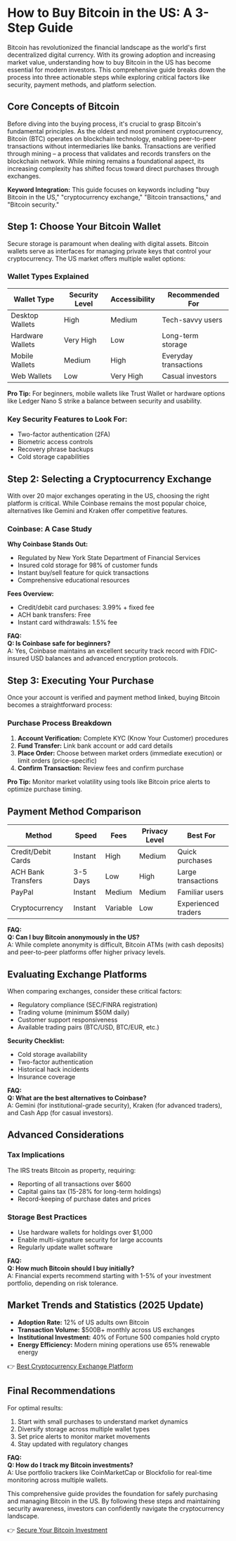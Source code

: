 # How to Buy Bitcoin in the US: A 3-Step Guide

Bitcoin has revolutionized the financial landscape as the world's first decentralized digital currency. With its growing adoption and increasing market value, understanding how to buy Bitcoin in the US has become essential for modern investors. This comprehensive guide breaks down the process into three actionable steps while exploring critical factors like security, payment methods, and platform selection.

## Core Concepts of Bitcoin

Before diving into the buying process, it's crucial to grasp Bitcoin's fundamental principles. As the oldest and most prominent cryptocurrency, Bitcoin (BTC) operates on blockchain technology, enabling peer-to-peer transactions without intermediaries like banks. Transactions are verified through mining – a process that validates and records transfers on the blockchain network. While mining remains a foundational aspect, its increasing complexity has shifted focus toward direct purchases through exchanges.

**Keyword Integration:** This guide focuses on keywords including "buy Bitcoin in the US," "cryptocurrency exchange," "Bitcoin transactions," and "Bitcoin security."

## Step 1: Choose Your Bitcoin Wallet

Secure storage is paramount when dealing with digital assets. Bitcoin wallets serve as interfaces for managing private keys that control your cryptocurrency. The US market offers multiple wallet options:

### Wallet Types Explained

| Wallet Type       | Security Level | Accessibility | Recommended For          |
|-------------------|----------------|---------------|--------------------------|
| Desktop Wallets   | High           | Medium        | Tech-savvy users         |
| Hardware Wallets  | Very High      | Low           | Long-term storage        |
| Mobile Wallets    | Medium         | High          | Everyday transactions    |
| Web Wallets       | Low            | Very High     | Casual investors         |

**Pro Tip:** For beginners, mobile wallets like Trust Wallet or hardware options like Ledger Nano S strike a balance between security and usability.

### Key Security Features to Look For:
- Two-factor authentication (2FA)
- Biometric access controls
- Recovery phrase backups
- Cold storage capabilities

## Step 2: Selecting a Cryptocurrency Exchange

With over 20 major exchanges operating in the US, choosing the right platform is critical. While Coinbase remains the most popular choice, alternatives like Gemini and Kraken offer competitive features.

### Coinbase: A Case Study

**Why Coinbase Stands Out:**
- Regulated by New York State Department of Financial Services
- Insured cold storage for 98% of customer funds
- Instant buy/sell feature for quick transactions
- Comprehensive educational resources

**Fees Overview:**
- Credit/debit card purchases: 3.99% + fixed fee
- ACH bank transfers: Free
- Instant card withdrawals: 1.5% fee

**FAQ:**  
**Q: Is Coinbase safe for beginners?**  
A: Yes, Coinbase maintains an excellent security track record with FDIC-insured USD balances and advanced encryption protocols.

## Step 3: Executing Your Purchase

Once your account is verified and payment method linked, buying Bitcoin becomes a straightforward process:

### Purchase Process Breakdown
1. **Account Verification:** Complete KYC (Know Your Customer) procedures
2. **Fund Transfer:** Link bank account or add card details
3. **Place Order:** Choose between market orders (immediate execution) or limit orders (price-specific)
4. **Confirm Transaction:** Review fees and confirm purchase

**Pro Tip:** Monitor market volatility using tools like Bitcoin price alerts to optimize purchase timing.

## Payment Method Comparison

| Method              | Speed       | Fees       | Privacy Level | Best For                |
|---------------------|-------------|------------|---------------|-------------------------|
| Credit/Debit Cards  | Instant     | High       | Medium        | Quick purchases         |
| ACH Bank Transfers  | 3-5 Days    | Low        | High          | Large transactions      |
| PayPal              | Instant     | Medium     | Medium        | Familiar users          |
| Cryptocurrency      | Instant     | Variable   | Low           | Experienced traders     |

**FAQ:**  
**Q: Can I buy Bitcoin anonymously in the US?**  
A: While complete anonymity is difficult, Bitcoin ATMs (with cash deposits) and peer-to-peer platforms offer higher privacy levels.

## Evaluating Exchange Platforms

When comparing exchanges, consider these critical factors:
- Regulatory compliance (SEC/FINRA registration)
- Trading volume (minimum $50M daily)
- Customer support responsiveness
- Available trading pairs (BTC/USD, BTC/EUR, etc.)

**Security Checklist:**
- Cold storage availability
- Two-factor authentication
- Historical hack incidents
- Insurance coverage

**FAQ:**  
**Q: What are the best alternatives to Coinbase?**  
A: Gemini (for institutional-grade security), Kraken (for advanced traders), and Cash App (for casual investors).

## Advanced Considerations

### Tax Implications
The IRS treats Bitcoin as property, requiring:
- Reporting of all transactions over $600
- Capital gains tax (15-28% for long-term holdings)
- Record-keeping of purchase dates and prices

### Storage Best Practices
- Use hardware wallets for holdings over $1,000
- Enable multi-signature security for large accounts
- Regularly update wallet software

**FAQ:**  
**Q: How much Bitcoin should I buy initially?**  
A: Financial experts recommend starting with 1-5% of your investment portfolio, depending on risk tolerance.

## Market Trends and Statistics (2025 Update)

- **Adoption Rate:** 12% of US adults own Bitcoin
- **Transaction Volume:** $500B+ monthly across US exchanges
- **Institutional Investment:** 40% of Fortune 500 companies hold crypto
- **Energy Efficiency:** Modern mining operations use 65% renewable energy

👉 [Best Cryptocurrency Exchange Platform](https://bit.ly/okx-bonus)

## Final Recommendations

For optimal results:
1. Start with small purchases to understand market dynamics
2. Diversify storage across multiple wallet types
3. Set price alerts to monitor market movements
4. Stay updated with regulatory changes

**FAQ:**  
**Q: How do I track my Bitcoin investments?**  
A: Use portfolio trackers like CoinMarketCap or Blockfolio for real-time monitoring across multiple wallets.

This comprehensive guide provides the foundation for safely purchasing and managing Bitcoin in the US. By following these steps and maintaining security awareness, investors can confidently navigate the cryptocurrency landscape.

👉 [Secure Your Bitcoin Investment](https://bit.ly/okx-bonus)
